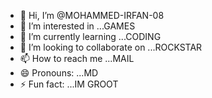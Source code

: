 - 👋 Hi, I’m @MOHAMMED-IRFAN-08
- 👀 I’m interested in ...GAMES 
- 🌱 I’m currently learning ...CODING 
- 💞️ I’m looking to collaborate on ...ROCKSTAR
- 📫 How to reach me ...MAIL
- 😄 Pronouns: ...MD
- ⚡ Fun fact: ...IM GROOT

<!---
MOHAMMED-IRFAN-08/MOHAMMED-IRFAN-08 is a ✨ special ✨ repository because its `README.md` (this file) appears on your GitHub profile.
You can click the Preview link to take a look at your changes.
--->
